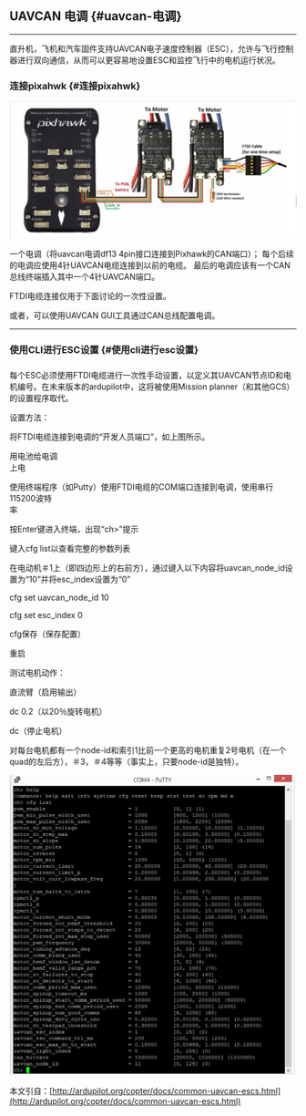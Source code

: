 ## UAVCAN 电调 {#uavcan-电调}

---

直升机，飞机和汽车固件支持UAVCAN电子速度控制器（ESC），允许与飞行控制器进行双向通信，从而可以更容易地设置ESC和监控飞行中的电机运行状况。

### 连接pixahwk {#连接pixahwk}

![](/assets/CAN1.jpg)

一个电调（将uavcan电调df13 4pin接口连接到Pixhawk的CAN端口）； 每个后续的电调应使用4针UAVCAN电缆连接到以前的电缆。 最后的电调应该有一个CAN总线终端插入其中一个4针UAVCAN端口。

FTDI电缆连接仅用于下面讨论的一次性设置。

或者，可以使用UAVCAN GUI工具通过CAN总线配置电调。

---

### 使用CLI进行ESC设置 {#使用cli进行esc设置}

### 

每个ESC必须使用FTDI电缆进行一次性手动设置，以定义其UAVCAN节点ID和电机编号。在未来版本的ardupilot中，这将被使用Mission planner（和其他GCS）的设置程序取代。

设置方法：

将FTDI电缆连接到电调的“开发人员端口”，如上图所示。

用电池给电调  
上电

使用终端程序（如Putty）使用FTDI电缆的COM端口连接到电调，使用串行115200波特  
率

按Enter键进入终端，出现“ch&gt;”提示

键入cfg list以查看完整的参数列表

在电动机＃1上（即四边形上的右前方），通过键入以下内容将uavcan\_node\_id设置为“10”并将esc\_index设置为“0”

cfg set uavcan\_node\_id 10

cfg set esc\_index 0

cfg保存（保存配置）

重启

测试电机动作：

直流臂（启用输出）

dc 0.2（以20％旋转电机）

dc（停止电机）

对每台电机都有一个node-id和索引1比前一个更高的电机重复2号电机（在一个quad的左后方），＃3，＃4等等（事实上，只要node-id是独特）。

![](/assets/CAN2.jpg)

本文引自：[http://ardupilot.org/copter/docs/common-uavcan-escs.html](http://ardupilot.org/copter/docs/common-uavcan-escs.html)

